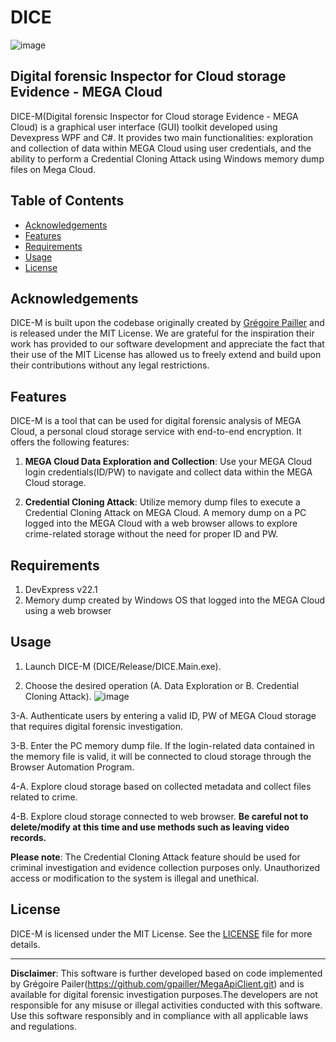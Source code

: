# DICE
![image](https://github.com/wwjddbss126/DICE/assets/49504937/ff2faaa3-4e15-48a7-940b-b18fb1e17a3a)

Digital forensic Inspector for Cloud storage Evidence - MEGA Cloud
---
DICE-M(Digital forensic Inspector for Cloud storage Evidence - MEGA Cloud) is a graphical user interface (GUI) toolkit developed using Devexpress WPF and C#. It provides two main functionalities: exploration and collection of data within MEGA Cloud using user credentials, and the ability to perform a Credential Cloning Attack using Windows memory dump files on Mega Cloud.

## Table of Contents
- [Acknowledgements](#acknowledgements)
- [Features](#features)
- [Requirements](#requirements)
- [Usage](#usage)
- [License](#license)

## Acknowledgements

DICE-M is built upon the codebase originally created by [Grégoire Pailler](https://github.com/gpailler/MegaApiClient) and is released under the MIT License. 
We are grateful for the inspiration their work has provided to our software development and appreciate the fact that their use of the MIT License has allowed us to freely extend and build upon their contributions without any legal restrictions.

## Features

DICE-M is a tool that can be used for digital forensic analysis of MEGA Cloud, a personal cloud storage service with end-to-end encryption.
It offers the following features:
1. **MEGA Cloud Data Exploration and Collection**: Use your MEGA Cloud login credentials(ID/PW) to navigate and collect data within the MEGA Cloud storage.

2. **Credential Cloning Attack**: Utilize memory dump files to execute a Credential Cloning Attack on MEGA Cloud. A memory dump on a PC logged into the MEGA Cloud with a web browser allows to explore crime-related storage without the need for proper ID and PW.

## Requirements

1. DevExpress v22.1 
2. Memory dump created by Windows OS that logged into the MEGA Cloud using a web browser

## Usage 

1. Launch DICE-M (DICE/Release/DICE.Main.exe).

2. Choose the desired operation (A. Data Exploration or B. Credential Cloning Attack).
![image](https://github.com/wwjddbss126/DICE/assets/49504937/17229024-c7b6-43e6-a6ec-806c07c7a2ec)

3-A. Authenticate users by entering a valid ID, PW of MEGA Cloud storage that requires digital forensic investigation. 

3-B. Enter the PC memory dump file. If the login-related data contained in the memory file is valid, it will be connected to cloud storage through the Browser Automation Program.

4-A. Explore cloud storage based on collected metadata and collect files related to crime.

4-B. Explore cloud storage connected to web browser. **Be careful not to delete/modify at this time and use methods such as leaving video records.**

**Please note**: The Credential Cloning Attack feature should be used for criminal investigation and evidence collection purposes only. Unauthorized access or modification to the system is illegal and unethical.

## License

DICE-M is licensed under the MIT License. See the [LICENSE](LICENSE) file for more details.

---

**Disclaimer**: This software is further developed based on code implemented by Grégoire Pailer(https://github.com/gpailler/MegaApiClient.git) and is available for digital forensic investigation purposes.The developers are not responsible for any misuse or illegal activities conducted with this software. Use this software responsibly and in compliance with all applicable laws and regulations.
